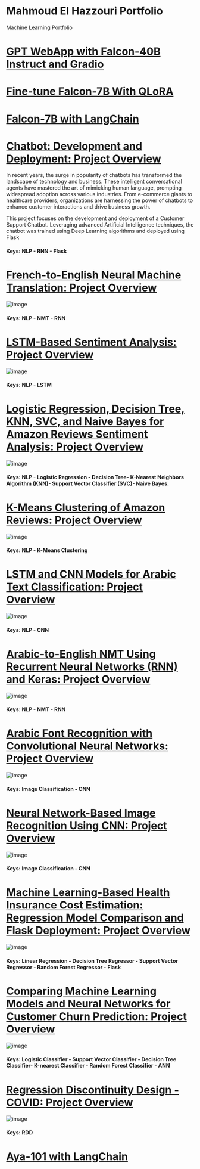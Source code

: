 # Mahmoud El Hazzouri Portfolio
Machine Learning Portfolio

# [GPT WebApp with Falcon-40B Instruct and Gradio](https://github.com/melhazzouri/GPT-WebApp)

# [Fine-tune Falcon-7B With QLoRA](https://github.com/melhazzouri/QLoRA-to-Fine-Tune-Falcon-7B-Instruct)

# [Falcon-7B with LangChain](https://github.com/melhazzouri/FALCON-with-LangChain-)

# [Chatbot: Development and Deployment: Project Overview](https://github.com/melhazzouri/Deep-Learning-Chatbot---DoorDash-Customer-Support)
In recent years, the surge in popularity of chatbots has transformed the landscape of technology and business. These intelligent conversational agents have mastered the art of mimicking human language, prompting widespread adoption across various industries. From e-commerce giants to healthcare providers, organizations are harnessing the power of chatbots to enhance customer interactions and drive business growth.

This project focuses on the development and deployment of a Customer Support Chatbot. Leveraging advanced Artificial Intelligence techniques, the chatbot was trained using Deep Learning algorithms and deployed using Flask

#### Keys: NLP - RNN - Flask

# [French-to-English Neural Machine Translation: Project Overview](https://github.com/melhazzouri/French-To-English-NMT)

![image](https://user-images.githubusercontent.com/39967400/226723042-9711606c-38b4-4691-a1d4-d22c1aa7971e.png)
#### Keys: NLP - NMT - RNN


# [LSTM-Based Sentiment Analysis: Project Overview](https://github.com/melhazzouri/LSTM-Amazon-Reviews)

![image](https://user-images.githubusercontent.com/39967400/226724309-1fc3bfb6-b5e9-44dc-bd53-8912f9b33112.png)

#### Keys:  NLP - LSTM

# [Logistic Regression, Decision Tree, KNN, SVC, and Naive Bayes for Amazon Reviews Sentiment Analysis: Project Overview](https://github.com/melhazzouri/Amazon-Reviews-Sentiment)

![image](https://user-images.githubusercontent.com/39967400/226724026-c36e7f0b-c412-421e-9e4b-72763bd7119e.png)
#### Keys: NLP - Logistic Regression - Decision Tree- K-Nearest Neighbors Algorithm (KNN)- Support Vector Classifier (SVC)- Naive Bayes. 




# [K-Means Clustering of Amazon Reviews: Project Overview](https://github.com/melhazzouri/NLP---Amazon-Reviews)

![image](https://user-images.githubusercontent.com/39967400/226723451-3585df8f-de86-4690-a435-e142e090bd4b.png)
#### Keys: NLP - K-Means Clustering 


# [LSTM and CNN Models for Arabic Text Classification: Project Overview](https://github.com/melhazzouri/Arabic-Text-Classification)

![image](https://user-images.githubusercontent.com/39967400/226724850-27a97801-9c93-4d19-bde8-4d5bf484232a.png)
#### Keys: NLP - CNN


# [Arabic-to-English NMT Using Recurrent Neural Networks (RNN) and Keras: Project Overview](https://github.com/melhazzouri/NMT-Arabic-To-English)

![image](https://user-images.githubusercontent.com/39967400/226725313-32fa2b2f-404e-4288-a370-4b895fe75b6a.png)

#### Keys: NLP - NMT - RNN

# [Arabic Font Recognition with Convolutional Neural Networks: Project Overview](https://github.com/melhazzouri/Arabic-Font-Classification)

![image](https://user-images.githubusercontent.com/39967400/226725660-7c64d0f9-4645-46fd-8a98-d923207e93e9.png)

#### Keys: Image Classification - CNN

# [Neural Network-Based Image Recognition Using CNN: Project Overview](https://github.com/melhazzouri/Deep-Learning-CNN-Bird-Classifier)

![image](https://user-images.githubusercontent.com/39967400/226726029-fbd5b425-7429-4dab-ad05-625e8552c09a.png)
#### Keys: Image Classification - CNN


# [Machine Learning-Based Health Insurance Cost Estimation: Regression Model Comparison and Flask Deployment: Project Overview](https://github.com/melhazzouri/Health-Insurance-Estimator)

![image](https://user-images.githubusercontent.com/39967400/226726502-3b8f8ffd-9fa4-46b4-8755-8374c85aceba.png)
#### Keys: Linear Regression - Decision Tree Regressor - Support Vector Regressor -  Random Forest Regressor - Flask


# [Comparing Machine Learning Models and Neural Networks for Customer Churn Prediction: Project Overview](https://github.com/melhazzouri/Churn_Analysis)

![image](https://user-images.githubusercontent.com/39967400/226726782-1397f292-a35a-4459-96e6-2eede65d3b67.png)
#### Keys:   Logistic Classifier - Support Vector Classifier - Decision Tree Classifier- K-nearest Classifier - Random Forest Classifier - ANN


# [Regression Discontinuity Design - COVID: Project Overview](https://github.com/melhazzouri/Regression-Discontinuity-Design-)


![image](https://user-images.githubusercontent.com/39967400/226727603-49bd8ab8-ee22-4c3a-9582-d386cda17aca.png)

#### Keys: RDD

# [Aya-101 with LangChain](https://github.com/melhazzouri/Aya-LLM-with-LangChain)

